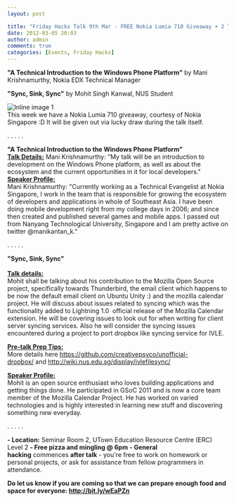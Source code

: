 ```yaml
---
layout: post

title: "Friday Hacks Talk 9th Mar - FREE Nokia Lumia 710 Giveaway + 2 Talks"
date: 2012-03-05 20:03
author: admin
comments: true
categories: [Events, Friday Hacks]
---
```

<strong>"A Technical Introduction to the Windows Phone Platform"</strong> by Mani Krishnamurthy, Nokia EDX Technical Manager

<strong></strong><strong>"Sync, Sink, Sync"</strong> by Mohit Singh Kanwal, NUS Student
<div>
<div><img src="http://nushackers.org/wp-content/uploads/2012/03/2012-03-02_211700.png" alt="Inline image 1" /></div>
</div>
<div>This week we have a Nokia Lumia 710 giveaway, courtesy of Nokia Singapore :D
It will be given out via lucky draw during the talk itself.</div>
<div></div>
<div></div><p>. . . . .<p>
<div><strong>"A Technical Introduction to the Windows Phone Platform"</strong></div>
<div><strong>
</strong></div>
<div>
<div>
<div>
<div><span style="text-decoration: underline;"><strong><span><strong>Talk Details:</strong></span></strong></span>
Mani Krishnamurthy: "My talk will be an introduction to development on the Windows Phone platform, as well as about the ecosystem and the current opportunities in it for local developers."</div>
<div></div>
<span><strong><span style="text-decoration: underline;"><span>Speaker Profile:</span></span></strong>
</span>
<div><span>Mani Krishnamurthy: "Currently working as a Technical Evangelist at Nokia Singapore, I work in the team that is responsible for growing the ecosystem of developers and applications in whole of Southeast Asia. I have been doing mobile development right from my college days in 2006; and since then created and published several games and mobile apps. I passed out from Nanyang Technological University, Singapore and I am pretty active on twitter @manikantan_k."</span></div>

</div>
</div><p>. . . . .<p>
<div><strong>"Sync, Sink, Sync"</strong></div>
<br>
<div><strong style="text-decoration: underline;">Talk details:</strong></div>

<div>
<div>
<div>
<div>
<div><span><span>Mohit shall be talking about his contribution to the Mozilla Open Source project, specifically towards Thunderbird, the email client which happens to be now the default email client on Ubuntu Unity :) and the mozilla calendar project. He will discuss about issues related to syncing which was the functionality added to Lightning 1.0  official release of the Mozilla Calendar extension. He will be covering issues to look out for when writing for client server syncing services. Also he will consider the syncing issues encountered during a project to port dropbox like syncing service for IVLE.</span></span><p><span style="text-decoration: underline;"><strong>Pre-talk Prep Tips:</strong></span><br>More details here <a href="https://github.com/creativepsyco/unofficial-dropbox/" target="_blank">https://github.com/<wbr>creativepsyco/unofficial-<wbr>dropbox/</wbr></wbr></a> and <a href="http://wiki.nus.edu.sg/display/ivlefilesync/" target="_blank">http://wiki.nus.<wbr>edu.sg/display/ivlefilesync/</wbr></a>
<span>
</span>

</div>
</div>
</div>
</div>
<div><span><strong><span style="text-decoration: underline;"><span>Speaker Profile:</span></span></strong>
</span>
<div><span>Mohit is an open source enthusiast who loves building applications and getting things done. He participated in GSoC 2011 and is now a core team member of the Mozilla Calendar Project. He has worked on varied technologies and is highly interested in learning new stuff and discovering something new everyday.
</span></div>
<div></div>
<div></div>
<div>
<div>
<div><p>. . . . .<p><span><strong>- Location</strong><strong>:</strong> Seminar Room 2, UTown Education Resource Centre (ERC) Level 2</span>
<strong>- </strong><strong>Free pizza and mingling @ 6pm</strong>
<strong>- </strong><strong>General hacking</strong> commences <strong>after talk</strong> - you're free to work on homework or personal projects, or ask for assistance from fellow programmers in attendance.
<strong>
</strong></div>
<div>
<div>
<div><strong>Do let us know if you are coming so that we can prepare enough food and space for everyone: <a href="http://bit.ly/wEaPZn" target="_blank">http://bit.ly/wEaPZn</a></strong></div>
</div>
</div>
</div>
</div>
</div>
</div>
&nbsp;

&nbsp;
